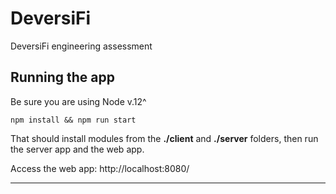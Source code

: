 # DeversiFi
DeversiFi engineering assessment
## Running the app
Be sure you are using Node v.12^

    npm install && npm run start

That should install modules from the **./client** and **./server** folders, then run the server app and the web app.

Access the web app: http://localhost:8080/
___

